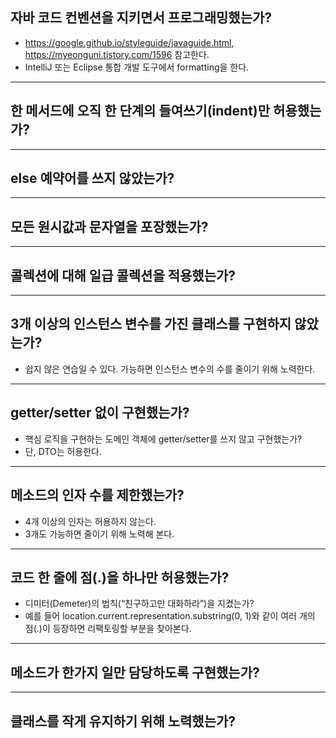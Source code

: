 ## 자바 코드 컨벤션을 지키면서 프로그래밍했는가?

- https://google.github.io/styleguide/javaguide.html, https://myeonguni.tistory.com/1596 참고한다.
- IntelliJ 또는 Eclipse 통합 개발 도구에서 formatting을 한다.

---

## 한 메서드에 오직 한 단계의 들여쓰기(indent)만 허용했는가?

---

## else 예약어를 쓰지 않았는가?

---

## 모든 원시값과 문자열을 포장했는가?

---

## 콜렉션에 대해 일급 콜렉션을 적용했는가?

---

## 3개 이상의 인스턴스 변수를 가진 클래스를 구현하지 않았는가?

- 쉽지 않은 연습일 수 있다. 가능하면 인스턴스 변수의 수를 줄이기 위해 노력한다.

---

## getter/setter 없이 구현했는가?

- 핵심 로직을 구현하는 도메인 객체에 getter/setter를 쓰지 않고 구현했는가?
- 단, DTO는 허용한다.

---

## 메소드의 인자 수를 제한했는가?

- 4개 이상의 인자는 허용하지 않는다.
- 3개도 가능하면 줄이기 위해 노력해 본다.

---

## 코드 한 줄에 점(.)을 하나만 허용했는가?

- 디미터(Demeter)의 법칙(“친구하고만 대화하라”)을 지켰는가?
- 예를 들어 location.current.representation.substring(0, 1)와 같이 여러 개의 점(.)이 등장하면 리팩토링할 부분을 찾아본다.

---

## 메소드가 한가지 일만 담당하도록 구현했는가?

---

## 클래스를 작게 유지하기 위해 노력했는가?
